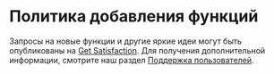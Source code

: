 # Политика добавления функций

Запросы на новые функции и другие яркие идеи могут быть опубликованы на [Get Satisfaction][1]. Для получения дополнительной информации, смотрите наш раздел [Поддержка пользователей][2].

 [1]: https://getsatisfaction.com/androzic
 [2]: ../../UserSupport.html